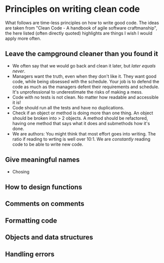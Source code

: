 # Principles on writing clean code
What follows are time-less principles on how to write good code. The ideas are taken from "Clean Code - A handbook of agile software craftmanship", the here listed (often directly quoted) highlights are things I wish I would apply more often.

## Leave the campground cleaner than you found it
- We often say that we would go back and clean it later, but _later equals never_.
- Managers want the truth, even when they don't like it. They want good code, while being obsessed with the schedule. Your job is to defend the code as much as the managers defent their requirements and schedule. It's unprofessional to underestimate the risks of making a mess.
- Code with no tests is not clean. No matter how readable and accessible it is!
- Code should run all the tests and have no duplications.
- Check if an object or method is doing more than one thing. An object should be broken into > 2 objects. A method should be refactored, having one method that says what it does and submethods how it's done.
- We are authors: You might think that most effort goes into writing. The ratio if reading to wrting is well over 10:1. We are _constantly_ reading code to be able to write new code.
## Give meaningful names
- Chosing 
## How to design functions

## Comments on comments

## Formatting code

## Objects and data structures

## Handling errors

## 
